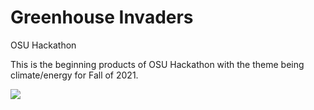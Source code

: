 # Greenhouse Invaders
OSU Hackathon

This is the beginning products of OSU Hackathon with the theme being climate/energy for Fall of 2021. 

![](/images/greenhouse_invaders.gif)
